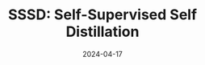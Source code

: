 ---
layout: seminar-post
title: 'SSSD: Self-Supervised Self Distillation'
subtitle: ''
categories: Computer Vision
tags: [Distillation]
date: 2024-04-17
pdf_url: 'https://drive.google.com/file/d/1CRXBbsILbLMd8fwssdRy4tzsoxy-xZUt/preview'
---